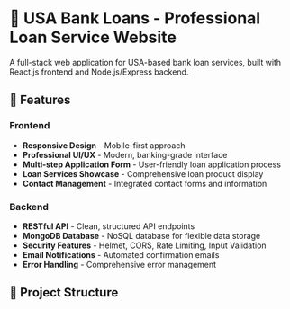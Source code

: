 # 🏦 USA Bank Loans - Professional Loan Service Website

A full-stack web application for USA-based bank loan services, built with React.js frontend and Node.js/Express backend.

## 🚀 Features

### Frontend
- **Responsive Design** - Mobile-first approach
- **Professional UI/UX** - Modern, banking-grade interface
- **Multi-step Application Form** - User-friendly loan application process
- **Loan Services Showcase** - Comprehensive loan product display
- **Contact Management** - Integrated contact forms and information

### Backend
- **RESTful API** - Clean, structured API endpoints
- **MongoDB Database** - NoSQL database for flexible data storage
- **Security Features** - Helmet, CORS, Rate Limiting, Input Validation
- **Email Notifications** - Automated confirmation emails
- **Error Handling** - Comprehensive error management

## 📁 Project Structure
